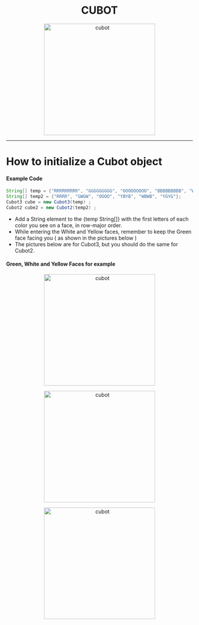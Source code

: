 <h1 align="center">CUBOT</h1>

<p align="center">
  <img width="300" src="https://cdn.discordapp.com/attachments/812010624301269012/846043080104607744/output-onlinepngtools.png" alt="cubot">
</p>
<hr> 

# How to initialize a Cubot object

#### Example Code 

```java
String[] temp = {"RRRRRRRRR", "GGGGGGGGG", "OOOOOOOOO", "BBBBBBBBB", "WWWWWWWWW", "YYYYYYYYY"}; 
String[] temp2 = {"RRRR", "GWGW", "OOOO", "YBYB", "WBWB", "YGYG"};
Cubot3 cube = new Cubot3(temp) ; 
Cubot2 cube2 = new Cubot2(temp2) ; 
``` 
* Add a String element to the {temp String[]} with the first letters of each color you see on a face, in row-major order. 
* While entering the White and Yellow faces, remember to keep the Green face facing you ( as shown in the pictures below ) 
* The pictures below are for Cubot3, but you should do the same for Cubot2. 
#### Green, White and Yellow Faces for example 
<p align="center">
  <img width="300" src="https://cdn.discordapp.com/attachments/812010624301269012/846018771907117086/Untitled_design.png" alt="cubot">
</p>
<p align="center">
  <img width="300" src="https://cdn.discordapp.com/attachments/812010624301269012/846045567205638175/Untitled_design_1.png" alt="cubot">
</p>
<p align="center">
  <img width="300" src="https://cdn.discordapp.com/attachments/812010624301269012/846039736976277556/greenyellow.png" alt="cubot">
</p>
